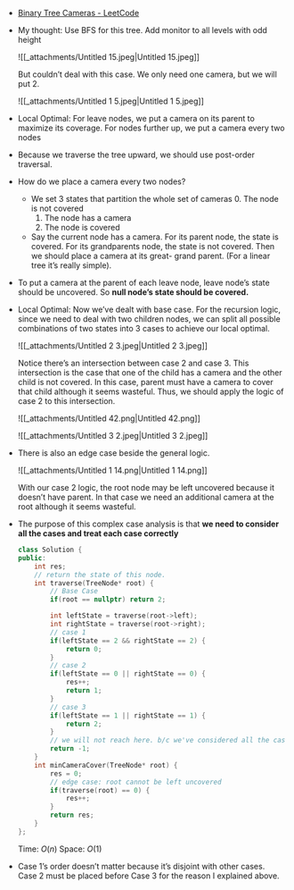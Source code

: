 - [Binary Tree Cameras - LeetCode](https://leetcode.com/problems/binary-tree-cameras/description/)
- My thought: Use BFS for this tree. Add monitor to all levels with odd height
    
    ![[_attachments/Untitled 15.jpeg|Untitled 15.jpeg]]
    
    But couldn’t deal with this case. We only need one camera, but we will put 2.
    
    ![[_attachments/Untitled 1 5.jpeg|Untitled 1 5.jpeg]]
    
      
    
- Local Optimal: For leave nodes, we put a camera on its parent to maximize its coverage. For nodes further up, we put a camera every two nodes
- Because we traverse the tree upward, we should use post-order traversal.
- How do we place a camera every two nodes?
    - We set 3 states that partition the whole set of cameras
		0. The node is not covered
        1. The node has a camera
        2. The node is covered
    - Say the current node has a camera. For its parent node, the state is covered. For its grandparents node, the state is not covered. Then we should place a camera at its great- grand parent. (For a linear tree it’s really simple).
- To put a camera at the parent of each leave node, leave node’s state should be uncovered. So **null node’s state should be covered.**
- Local Optimal: Now we’ve dealt with base case. For the recursion logic, since we need to deal with two children nodes, we can split all possible combinations of two states into 3 cases to achieve our local optimal.
    
    ![[_attachments/Untitled 2 3.jpeg|Untitled 2 3.jpeg]]
    
    Notice there’s an intersection between case 2 and case 3. This intersection is the case that one of the child has a camera and the other child is not covered. In this case, parent must have a camera to cover that child although it seems wasteful. Thus, we should apply the logic of case 2 to this intersection.
    
    ![[_attachments/Untitled 42.png|Untitled 42.png]]
    
    ![[_attachments/Untitled 3 2.jpeg|Untitled 3 2.jpeg]]
    
- There is also an edge case beside the general logic.
    
    ![[_attachments/Untitled 1 14.png|Untitled 1 14.png]]
    
    With our case 2 logic, the root node may be left uncovered because it doesn’t have parent. In that case we need an additional camera at the root although it seems wasteful.
    
- The purpose of this complex case analysis is that **we need to consider all the cases and treat each case correctly**
    
    ```C++
    class Solution {
    public:
        int res;
        // return the state of this node.
        int traverse(TreeNode* root) {
            // Base Case
            if(root == nullptr) return 2;
    
            int leftState = traverse(root->left);
            int rightState = traverse(root->right);
            // case 1
            if(leftState == 2 && rightState == 2) {
                return 0;
            }
            // case 2
            if(leftState == 0 || rightState == 0) {
                res++;
                return 1;
            }
            // case 3
            if(leftState == 1 || rightState == 1) {
                return 2;
            }
            // we will not reach here. b/c we've considered all the cases. 
            return -1;
        }
        int minCameraCover(TreeNode* root) {
            res = 0;
            // edge case: root cannot be left uncovered
            if(traverse(root) == 0) {
                res++;
            }
            return res;
        }
    };
    ```
    
    Time: $O(n)$﻿ Space: $O(1)$﻿
    
- Case 1’s order doesn’t matter because it’s disjoint with other cases. Case 2 must be placed before Case 3 for the reason I explained above.